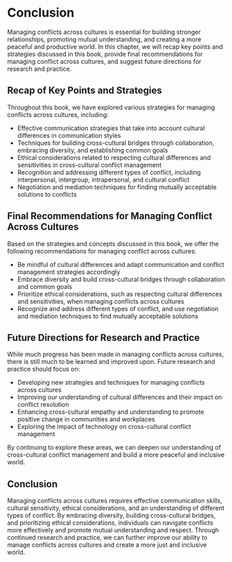 # Conclusion

Managing conflicts across cultures is essential for building stronger relationships, promoting mutual understanding, and creating a more peaceful and productive world. In this chapter, we will recap key points and strategies discussed in this book, provide final recommendations for managing conflict across cultures, and suggest future directions for research and practice.

Recap of Key Points and Strategies
----------------------------------

Throughout this book, we have explored various strategies for managing conflicts across cultures, including:

* Effective communication strategies that take into account cultural differences in communication styles
* Techniques for building cross-cultural bridges through collaboration, embracing diversity, and establishing common goals
* Ethical considerations related to respecting cultural differences and sensitivities in cross-cultural conflict management
* Recognition and addressing different types of conflict, including interpersonal, intergroup, intrapersonal, and cultural conflict
* Negotiation and mediation techniques for finding mutually acceptable solutions to conflicts

Final Recommendations for Managing Conflict Across Cultures
-----------------------------------------------------------

Based on the strategies and concepts discussed in this book, we offer the following recommendations for managing conflict across cultures:

* Be mindful of cultural differences and adapt communication and conflict management strategies accordingly
* Embrace diversity and build cross-cultural bridges through collaboration and common goals
* Prioritize ethical considerations, such as respecting cultural differences and sensitivities, when managing conflicts across cultures
* Recognize and address different types of conflict, and use negotiation and mediation techniques to find mutually acceptable solutions

Future Directions for Research and Practice
-------------------------------------------

While much progress has been made in managing conflicts across cultures, there is still much to be learned and improved upon. Future research and practice should focus on:

* Developing new strategies and techniques for managing conflicts across cultures
* Improving our understanding of cultural differences and their impact on conflict resolution
* Enhancing cross-cultural empathy and understanding to promote positive change in communities and workplaces
* Exploring the impact of technology on cross-cultural conflict management

By continuing to explore these areas, we can deepen our understanding of cross-cultural conflict management and build a more peaceful and inclusive world.

Conclusion
----------

Managing conflicts across cultures requires effective communication skills, cultural sensitivity, ethical considerations, and an understanding of different types of conflict. By embracing diversity, building cross-cultural bridges, and prioritizing ethical considerations, individuals can navigate conflicts more effectively and promote mutual understanding and respect. Through continued research and practice, we can further improve our ability to manage conflicts across cultures and create a more just and inclusive world.